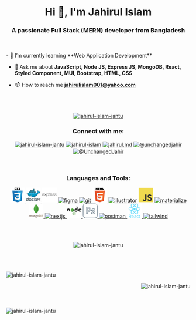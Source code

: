 <h1 align="center">Hi 👋, I'm Jahirul Islam</h1>
<h3 align="center">A passionate Full Stack (MERN) developer from Bangladesh</h3>
<br> <br>
- 🌱 I’m currently learning **Web Application Development**

- 💬 Ask me about **JavaScript, Node JS, Express JS, MongoDB, React, Styled Component, MUI, Bootstrap, HTML, CSS**

- 📫 How to reach me **jahirulislam001@yahoo.com**

  <br> <br>
<p align="center" > <a href="https://github.com/ryo-ma/github-profile-trophy"><img src="https://github-profile-trophy.vercel.app/?username=jahirul-islam-jantu" alt="jahirul-islam-jantu" /></a> </p>




<h3 align="center">Connect with me:</h3>
<p align="center">
<a href="https://linkedin.com/in/jahirul-islam-jantu" target="blank"><img align="center" src="https://raw.githubusercontent.com/rahuldkjain/github-profile-readme-generator/master/src/images/icons/Social/linked-in-alt.svg" alt="jahirul-islam-jantu" height="30" width="40" /></a>
<a href="https://stackoverflow.com/users/23043202/jahirul-islam" target="blank"><img align="center" src="https://raw.githubusercontent.com/rahuldkjain/github-profile-readme-generator/master/src/images/icons/Social/stack-overflow.svg" alt="jahirul-islam" height="30" width="40" /></a>
<a href="https://fb.com/jahirul.md" target="blank"><img align="center" src="https://raw.githubusercontent.com/rahuldkjain/github-profile-readme-generator/master/src/images/icons/Social/facebook.svg" alt="jahirul.md" height="30" width="40" /></a>
<a href="https://instagram.com/unchangedjahir" target="blank"><img align="center" src="https://raw.githubusercontent.com/rahuldkjain/github-profile-readme-generator/master/src/images/icons/Social/instagram.svg" alt="@unchangedjahir" height="30" width="40" /></a>
<a href="https://x.com/UnchangedJahir" target="blank"><img align="center" src="https://raw.githubusercontent.com/rahuldkjain/github-profile-readme-generator/master/src/images/icons/Social/twitter.svg" alt="@UnchangedJahir" height="30" width="40" /></a>
</p>
<br>

<h3 align="center">Languages and Tools:</h3>
<p align="center"> <a href="https://www.w3schools.com/css/" target="_blank" rel="noreferrer"> <img src="https://raw.githubusercontent.com/devicons/devicon/master/icons/css3/css3-original-wordmark.svg" alt="css3" width="40" height="40" /> </a>  <a href="https://www.docker.com/" target="_blank" rel="noreferrer"> <img src="https://raw.githubusercontent.com/devicons/devicon/master/icons/docker/docker-original-wordmark.svg" alt="docker" width="40" height="40"/> </a> <a href="https://expressjs.com" target="_blank" rel="noreferrer"> <img src="https://raw.githubusercontent.com/devicons/devicon/master/icons/express/express-original-wordmark.svg" alt="express" width="40" height="40"/> </a> <a href="https://www.figma.com/" target="_blank" rel="noreferrer"> <img src="https://www.vectorlogo.zone/logos/figma/figma-icon.svg" alt="figma" width="40" height="40"/> </a> <a href="https://git-scm.com/" target="_blank" rel="noreferrer"> <img src="https://www.vectorlogo.zone/logos/git-scm/git-scm-icon.svg" alt="git" width="40" height="40"/> </a> <a href="https://www.w3.org/html/" target="_blank" rel="noreferrer"> <img src="https://raw.githubusercontent.com/devicons/devicon/master/icons/html5/html5-original-wordmark.svg" alt="html5" width="40" height="40"/> </a> <a href="https://www.adobe.com/in/products/illustrator.html" target="_blank" rel="noreferrer"> <img src="https://www.vectorlogo.zone/logos/adobe_illustrator/adobe_illustrator-icon.svg" alt="illustrator" width="40" height="40"/> </a> <a href="https://developer.mozilla.org/en-US/docs/Web/JavaScript" target="_blank" rel="noreferrer"> <img src="https://raw.githubusercontent.com/devicons/devicon/master/icons/javascript/javascript-original.svg" alt="javascript" width="40" height="40"/> </a> <a href="https://materializecss.com/" target="_blank" rel="noreferrer"> <img src="https://raw.githubusercontent.com/prplx/svg-logos/5585531d45d294869c4eaab4d7cf2e9c167710a9/svg/materialize.svg" alt="materialize" width="40" height="40"/> </a> <a href="https://www.mongodb.com/" target="_blank" rel="noreferrer"> <img src="https://raw.githubusercontent.com/devicons/devicon/master/icons/mongodb/mongodb-original-wordmark.svg" alt="mongodb" width="40" height="40"/> </a> <a href="https://nextjs.org/" target="_blank" rel="noreferrer"> <img src="https://cdn.worldvectorlogo.com/logos/nextjs-2.svg" alt="nextjs" width="40" height="40"/> </a> <a href="https://nodejs.org" target="_blank" rel="noreferrer"> <img src="https://raw.githubusercontent.com/devicons/devicon/master/icons/nodejs/nodejs-original-wordmark.svg" alt="nodejs" width="40" height="40"/> </a> <a href="https://www.photoshop.com/en" target="_blank" rel="noreferrer"> <img src="https://raw.githubusercontent.com/devicons/devicon/master/icons/photoshop/photoshop-line.svg" alt="photoshop" width="40" height="40"/> </a> <a href="https://postman.com" target="_blank" rel="noreferrer"> <img src="https://www.vectorlogo.zone/logos/getpostman/getpostman-icon.svg" alt="postman" width="40" height="40"/> </a> <a href="https://reactjs.org/" target="_blank" rel="noreferrer"> <img src="https://raw.githubusercontent.com/devicons/devicon/master/icons/react/react-original-wordmark.svg" alt="react" width="40" height="40"/> </a> <a href="https://tailwindcss.com/" target="_blank" rel="noreferrer"> <img src="https://www.vectorlogo.zone/logos/tailwindcss/tailwindcss-icon.svg" alt="tailwind" width="40" height="40"/> </a> </p>

<br> <br>

<p align="center"> <img src="https://komarev.com/ghpvc/?username=jahirul-islam-jantu&label=Profile%20views&color=0e75b6&style=flat" alt="jahirul-islam-jantu" /> </p>

<br> <br>



<p><img align="center" src="https://github-readme-streak-stats.herokuapp.com/?user=jahirul-islam-jantu&" alt="jahirul-islam-jantu" /></p>
<p><img align="right" src="https://github-readme-stats.vercel.app/api?username=jahirul-islam-jantu&show_icons=true&locale=en" alt="jahirul-islam-jantu" /></p>

<br> <br> <br>



<p><img align="center" src="https://github-readme-stats.vercel.app/api/top-langs?username=jahirul-islam-jantu&show_icons=true&locale=en&layout=compact" alt="jahirul-islam-jantu" /></p>


<!---
Jahirul-Islam-Jantu/Jahirul-Islam-Jantu is a ✨ special ✨ repository because its `README.md` (this file) appears on your GitHub profile.
You can click the Preview link to take a look at your changes.
--->

